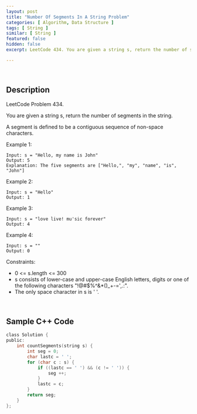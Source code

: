 ```yaml
---
layout: post
title: "Number Of Segments In A String Problem"
categories: [ Algorithm, Data Structure ]
tags: [ String ]
similar: [ String ]
featured: false
hidden: false
excerpt: LeetCode 434. You are given a string s, return the number of segments in the string.

---
```


<br />

## Description

LeetCode Problem 434.

You are given a string s, return the number of segments in the string.

A segment is defined to be a contiguous sequence of non-space characters.

Example 1:
```
Input: s = "Hello, my name is John"
Output: 5
Explanation: The five segments are ["Hello,", "my", "name", "is", "John"]
```

Example 2:
```
Input: s = "Hello"
Output: 1
```

Example 3:
```
Input: s = "love live! mu'sic forever"
Output: 4
```

Example 4:
```
Input: s = ""
Output: 0
```

Constraints:
* 0 <= s.length <= 300
* s consists of lower-case and upper-case English letters, digits or one of the following characters "!@#$%^&\*()_+-=',.:".
* The only space character in s is ' '.

<br />

## Sample C++ Code


```c
class Solution {
public:
    int countSegments(string s) {
        int seg = 0;
        char lastc = ' ';
        for (char c : s) {
            if ((lastc == ' ') && (c != ' ')) {
                seg ++;
            }
            lastc = c;
        }
        return seg;
    }
};
```


